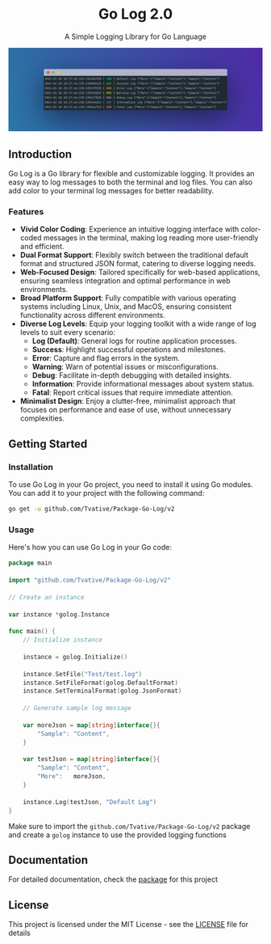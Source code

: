 <div align="center">
  <h1>Go Log 2.0</h1>
  <p>A Simple Logging Library for Go Language</p>

  ![Go Log Package](.readme/screen-shot.jpg)
</div>

## Introduction

Go Log is a Go library for flexible and customizable logging. It
provides an easy way to log messages to both the terminal and log files.
You can also add color to your terminal log messages for better readability.

### Features

- **Vivid Color Coding**: Experience an intuitive logging interface with color-coded messages in the terminal, making
  log reading more user-friendly and efficient.
- **Dual Format Support**: Flexibly switch between the traditional default format and structured JSON format, catering
  to diverse logging needs.
- **Web-Focused Design**: Tailored specifically for web-based applications, ensuring seamless integration and optimal
  performance in web environments.
- **Broad Platform Support**: Fully compatible with various operating systems including Linux, Unix, and MacOS, ensuring
  consistent functionality across different environments.
- **Diverse Log Levels**: Equip your logging toolkit with a wide range of log levels to suit every scenario:
    - **Log (Default)**: General logs for routine application processes.
    - **Success**: Highlight successful operations and milestones.
    - **Error**: Capture and flag errors in the system.
    - **Warning**: Warn of potential issues or misconfigurations.
    - **Debug**: Facilitate in-depth debugging with detailed insights.
    - **Information**: Provide informational messages about system status.
    - **Fatal**: Report critical issues that require immediate attention.
- **Minimalist Design**: Enjoy a clutter-free, minimalist approach that focuses on performance and ease of use, without
  unnecessary complexities.

## Getting Started

### Installation

To use Go Log in your Go project, you need to install it using Go modules.
You can add it to your project with the following command:

```bash
go get -u github.com/Tvative/Package-Go-Log/v2
```

### Usage

Here's how you can use Go Log in your Go code:

```go
package main

import "github.com/Tvative/Package-Go-Log/v2"

// Create an instance

var instance *golog.Instance

func main() {
	// Initialize instance

	instance = golog.Initialize()

	instance.SetFile("Test/test.log")
	instance.SetFileFormat(golog.DefaultFormat)
	instance.SetTerminalFormat(golog.JsonFormat)

	// Generate sample log message

	var moreJson = map[string]interface{}{
		"Sample": "Content",
	}

	var testJson = map[string]interface{}{
		"Sample": "Content",
		"More":   moreJson,
	}

	instance.Log(testJson, "Default Log")
}
```

Make sure to import the `github.com/Tvative/Package-Go-Log/v2` package and create a `golog` instance to use
the provided logging functions

## Documentation

For detailed documentation, check the [package](https://pkg.go.dev/github.com/Tvative/Package-Go-Log) for this project

## License

This project is licensed under the MIT License - see the [LICENSE](LICENSE) file for details
